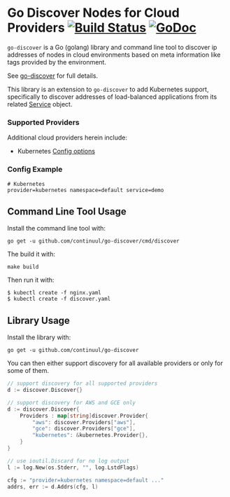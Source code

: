 # Go Discover Nodes for Cloud Providers [![Build Status](https://travis-ci.org/hashicorp/go-discover.svg?branch=master)](https://travis-ci.org/hashicorp/go-discover) [![GoDoc](https://godoc.org/github.com/hashicorp/go-discover?status.svg)](https://godoc.org/github.com/hashicorp/go-discover)

`go-discover` is a Go (golang) library and command line tool to discover
ip addresses of nodes in cloud environments based on meta information
like tags provided by the environment.

See [go-discover](https://github.com/hashicorp/go-discover) for full details.

This library is an extension to `go-discover` to add Kubernetes support,
specifically to discover addresses of load-balanced applications from its
related [Service](https://kubernetes.io/docs/concepts/services-networking/service/) object.

### Supported Providers

Additional cloud providers herein include:

 * Kubernetes [Config options](https://github.com/continuul/go-discover/blob/master/provider/kubernetes/kubernetes_discover.go#L16-L25)

### Config Example

```
# Kubernetes
provider=kubernetes namespace=default service=demo

```

## Command Line Tool Usage

Install the command line tool with:

```
go get -u github.com/continuul/go-discover/cmd/discover
```

The build it with:

```
make build
```

Then run it with:

```
$ kubectl create -f nginx.yaml
$ kubectl create -f discover.yaml
```

## Library Usage

Install the library with:

```
go get -u github.com/continuul/go-discover
```

You can then either support discovery for all available providers
or only for some of them.

```go
// support discovery for all supported providers
d := discover.Discover{}

// support discovery for AWS and GCE only
d := discover.Discover{
	Providers : map[string]discover.Provider{
		"aws": discover.Providers["aws"],
		"gce": discover.Providers["gce"],
		"kubernetes": &kubernetes.Provider{},
	}
}

// use ioutil.Discard for no log output
l := log.New(os.Stderr, "", log.LstdFlags)

cfg := "provider=kubernetes namespace=default ..."
addrs, err := d.Addrs(cfg, l)
```
